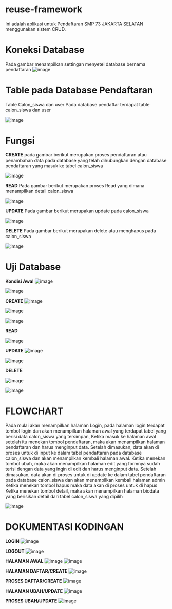 # reuse-framework
Ini adalah aplikasi untuk Pendaftaran SMP 73 JAKARTA SELATAN menggunakan sistem CRUD.

# Koneksi Database
Pada gambar menampilkan settingan menyetel database bernama pendaftaran
![image](https://user-images.githubusercontent.com/81188572/177024476-9603eb02-2f5e-430e-ae0a-f17c7d31dc11.png)

# Table pada Database Pendaftaran
Table Calon_siswa dan user
Pada database pendaftar terdapat table calon_siswa dan user

![image](https://user-images.githubusercontent.com/81188572/177024512-6198989d-1688-44a0-bb99-96e130cff2e1.png)

# Fungsi
**CREATE**
pada gambar berikut merupakan proses pendaftaran atau penambahan data pada database yang telah dihubungkan dengan database pendaftaran yang masuk ke tabel calon_siswa

![image](https://user-images.githubusercontent.com/81188572/177024685-8841a77b-5c20-4245-9ef1-d5eeecd4392c.png)

**READ**
Pada gambar berikut merupakan proses Read yang dimana menampilkan detail calon_siswa

![image](https://user-images.githubusercontent.com/81188572/177024930-ce5c4fa4-9ae9-49c0-9d05-7d44cdd35f3d.png)


**UPDATE**
Pada gambar berikut merupakan update pada calon_siswa

![image](https://user-images.githubusercontent.com/81188572/177025051-770d972b-a89e-4929-914c-a421c1fc8d86.png)

**DELETE**
Pada gambar berikut merupakan delete atau menghapus pada calon_siswa

![image](https://user-images.githubusercontent.com/81188572/177025105-94bd13fd-f7ea-4411-a5f1-507794b2a26b.png)


# Uji Database
**Kondisi Awal**
![image](https://user-images.githubusercontent.com/81188572/177028588-92612fdf-e737-41c6-8e41-201a50aed073.png)

![image](https://user-images.githubusercontent.com/81188572/177028607-a199f8f3-caf6-4832-9b42-e34de4f74dc6.png)

**CREATE**
![image](https://user-images.githubusercontent.com/81188572/177028690-1f02cadd-4d4e-46d1-ad57-f85823b3d268.png)

![image](https://user-images.githubusercontent.com/81188572/177028697-56cf8288-897c-49bd-b611-4c20ac832c6b.png)

![image](https://user-images.githubusercontent.com/81188572/177028718-ad11a913-674e-412e-af0a-c8b6e2b798d4.png)

**READ**

![image](https://user-images.githubusercontent.com/81188572/177028742-400a6d74-3130-476a-9c45-67d936189a32.png)

**UPDATE**
![image](https://user-images.githubusercontent.com/81188572/177028800-19080153-97bb-4493-93ad-f6f84048ceb9.png)

![image](https://user-images.githubusercontent.com/81188572/177028824-ab9d2d72-aeb9-4d45-a9be-eb8a728fd16c.png)

**DELETE**

![image](https://user-images.githubusercontent.com/81188572/177028833-7ed0fa02-043f-4b39-986e-c20143fdf6d1.png)

![image](https://user-images.githubusercontent.com/81188572/177028842-0dd9b51e-c26e-49f8-a1f7-51b20bd7f302.png)


# FLOWCHART
Pada mulai akan menampilkan halaman Login, pada halaman login terdapat tombol login dan akan menampilkan halaman awal yang terdapat tabel yang berisi data calon_siswa yang tersimpan, Ketika masuk ke halaman awal setelah itu menekan tombol pendaftaran, maka akan menampilkan halaman pendaftaran dan harus menginput data. Setelah dimasukan, data akan di proses untuk di input ke dalam tabel pendaftaran pada database calon_siswa dan akan menampilkan kembali halaman awal.
Ketika menekan tombol ubah, maka akan menampilkan halaman edit yang formnya sudah terisi dengan data yang ingin di edit dan harus menginput data. Setelah dimasukan, data akan di proses untuk di update ke dalam tabel pendaftaran pada database calon_siswa dan akan menampilkan kembali halaman admin
Ketika menekan tombol hapus maka data akan di proses untuk di hapus
Ketika menekan tombol detail, maka akan menampilkan halaman biodata yang berisikan detail dari tabel calon_siswa yang dipilih

![image](https://user-images.githubusercontent.com/81188572/177028920-bfbd1b60-a019-4a8c-bd94-a1293b21745e.png)


# DOKUMENTASI KODINGAN

**LOGIN**
![image](https://user-images.githubusercontent.com/81188572/177028998-3393b130-6269-4502-9a96-49aebc1b1e84.png)

**LOGOUT**
![image](https://user-images.githubusercontent.com/81188572/177029025-f8e736b5-05ab-461b-93c0-4a41bc747c75.png)

**HALAMAN AWAL**
![image](https://user-images.githubusercontent.com/81188572/177029152-ba3196cc-8e8a-45a5-991f-eda4638c3f2c.png)
![image](https://user-images.githubusercontent.com/81188572/177029163-79893475-10cc-4307-a13f-868735cb46de.png)

**HALAMAN DAFTAR/CREATE**
![image](https://user-images.githubusercontent.com/81188572/177029199-3ae9326d-647e-4dce-b90b-c5036379c5ad.png)

**PROSES DAFTAR/CREATE**
![image](https://user-images.githubusercontent.com/81188572/177029213-c793c1e5-7ccc-4ce5-acd1-defb4d66c3ab.png)

**HALAMAN UBAH/UPDATE**
![image](https://user-images.githubusercontent.com/81188572/177029241-ccbf7528-0278-43da-bbfd-04a2952c1df0.png)

**PROSES UBAH/UPDATE**
![image](https://user-images.githubusercontent.com/81188572/177029271-c858eb6e-29b8-4b3b-925e-ed5f90ef5f5f.png)





